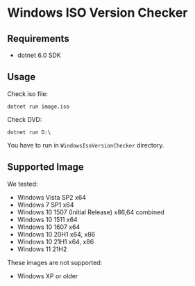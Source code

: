 # Windows ISO Version Checker

## Requirements

- dotnet 6.0 SDK

## Usage

Check iso file:
```
dotnet run image.iso
```

Check DVD:
```
dotnet run D:\
```

You have to run in `WindowsIsoVersionChecker` directory.

## Supported Image

We tested:
- Windows Vista SP2 x64
- Windows 7 SP1 x64
- Windows 10 1507 (Initial Release) x86,64 combined
- Windows 10 1511 x64
- Windows 10 1607 x64
- Windows 10 20H1 x64, x86
- Windows 10 21H1 x64, x86
- Windows 11 21H2

These images are not supported:
- Windows XP or older

